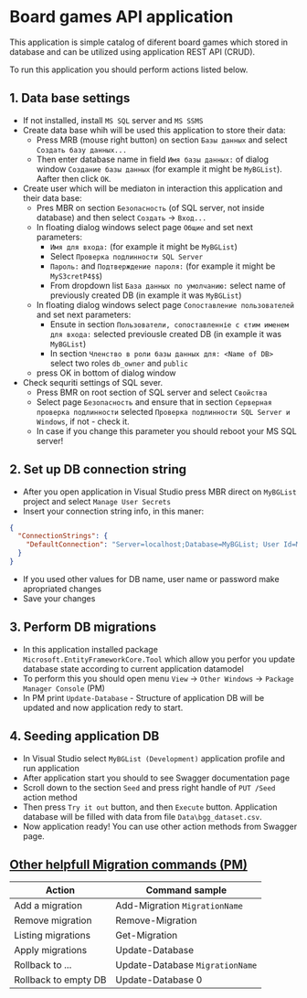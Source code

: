 ﻿# Board games API application

This application is simple catalog of diferent board games which stored in database and can be utilized using application REST API (CRUD).

To run this application you should perform actions listed below.

## 1. Data base settings

- If not installed, install `MS SQL` server and `MS SSMS`  
- Create data base whih will be used this application to store their data:  
    - Press MRB (mouse right button) on section `Базы данных` and select `Создать базу данных...`  
    - Then enter database name in field `Имя базы данных:` of dialog window `Создание базы данных` (for example it might be `MyBGList`). Aafter then click `OK`.  
- Create user which will be mediaton in interaction this application and their data base:
    - Pres MBR on section `Безопасность` (of SQL server, not inside database) and then select `Создать` → `Вход...`
    - In floating dialog windows select page `Общие` and set next parameters:
      - `Имя для входа:` (for example it might be `MyBGList`)
      - Select `Проверка подлинности SQL Server`
      - `Пароль:` and `Подтверждение пароля:` (for example it might be `MyS3cretP4$$`)
      - From dropdown list `База данных по умолчанию:` select name of previously created DB (in example it was `MyBGList`)
    - In floating dialog windows select page `Сопоставление пользователей` and set next parameters:
      - Ensute in section `Пользователи, сопоставленніе с єтим именем для входа:` selected previousle created DB (in example it was `MyBGList`)
      - In section `Членство в роли базы данных для: <Name of DB>` select two roles `db_owner` and `public`
    - press OK in bottom of dialog window
- Check sequriti settings of SQL sever.
    - Press BMR on root section of SQL server and select `Свойства`
    - Select page `Безопасность` and ensure that in section `Серверная проверка подлинности` selected `Проверка подлинности SQL Server и Windows`, if not - check it.
    - In case if you change this parameter you should reboot your MS SQL server!

## 2. Set up DB connection string
- After you open application in Visual Studio press MBR direct on `MyBGList` project and select `Manage User Secrets`
- Insert your connection string info, in this maner:
```json
{
  "ConnectionStrings": {
    "DefaultConnection": "Server=localhost;Database=MyBGList; User Id=MyBGList;Password=MyS3cretP4$$; Integrated Security=False;MultipleActiveResultSets=True; TrustServerCertificate=True"
  }
}
```
- If you used other values for DB name, user name or password make apropriated changes
- Save your changes

## 3. Perform DB migrations
- In this application installed package `Microsoft.EntityFrameworkCore.Tool` which allow you perfor you update database state according to current application datamodel
- To perform this you should open menu `View` → `Other Windows` → `Package Manager Console` (PM)
- In PM print `Update-Database` - Structure of application DB will be updated and now application redy to start.

## 4. Seeding application DB
- In Visual Studio select `MyBGList (Development)` application profile and run application
- After application start you should to see Swagger documentation page
- Scroll down to the section `Seed` and press right handle of `PUT /Seed` action method
- Then press `Try it out` button, and then `Execute` button. Application database will be filled with data from file `Data\bgg_dataset.csv`.
- Now application ready! You can use other action methods from Swagger page.


## [Other helpfull Migration commands (PM)](https://learn.microsoft.com/en-us/ef/core/managing-schemas/migrations/managing?tabs=vs)
| Action | Command sample |
|---|---|
| Add a migration | Add-Migration `MigrationName` |
| Remove migration | Remove-Migration |
| Listing migrations | Get-Migration |
| Apply migrations | Update-Database |
| Rollback to ... | Update-Database `MigrationName` |
| Rollback to empty DB | Update-Database 0 |
